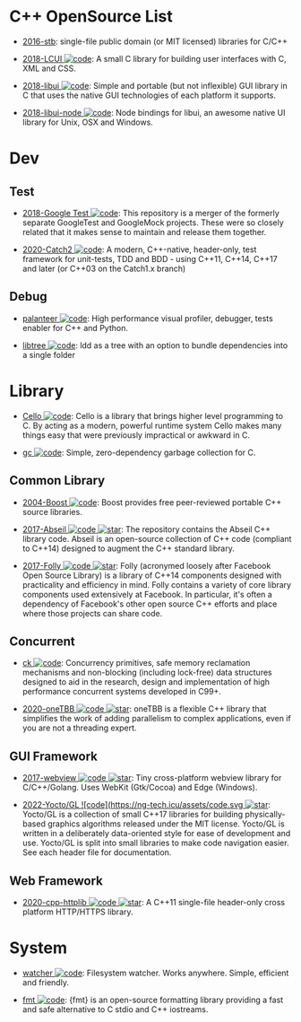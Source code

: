 # C++ OpenSource List

- [2016-stb](https://github.com/nothings/stb): single-file public domain (or MIT licensed) libraries for C/C++

- [2018-LCUI ![code](https://ng-tech.icu/assets/code.svg)](https://github.com/lc-soft/LCUI): A small C library for building user interfaces with C, XML and CSS.

- [2018-libui ![code](https://ng-tech.icu/assets/code.svg)](https://github.com/andlabs/libui): Simple and portable (but not inflexible) GUI library in C that uses the native GUI technologies of each platform it supports.

- [2018-libui-node ![code](https://ng-tech.icu/assets/code.svg)](https://github.com/parro-it/libui-node): Node bindings for libui, an awesome native UI library for Unix, OSX and Windows.

# Dev

## Test

- [2018-Google Test ![code](https://ng-tech.icu/assets/code.svg)](https://github.com/google/googletest): This repository is a merger of the formerly separate GoogleTest and GoogleMock projects. These were so closely related that it makes sense to maintain and release them together.

- [2020-Catch2 ![code](https://ng-tech.icu/assets/code.svg)](https://github.com/catchorg/Catch2): A modern, C++-native, header-only, test framework for unit-tests, TDD and BDD - using C++11, C++14, C++17 and later (or C++03 on the Catch1.x branch)

## Debug

- [palanteer ![code](https://ng-tech.icu/assets/code.svg)](https://github.com/dfeneyrou/palanteer): High performance visual profiler, debugger, tests enabler for C++ and Python.

- [libtree ![code](https://ng-tech.icu/assets/code.svg)](https://github.com/haampie/libtree): ldd as a tree with an option to bundle dependencies into a single folder

# Library

- [Cello ![code](https://ng-tech.icu/assets/code.svg)](http://libcello.org/): Cello is a library that brings higher level programming to C. By acting as a modern, powerful runtime system Cello makes many things easy that were previously impractical or awkward in C.

- [gc ![code](https://ng-tech.icu/assets/code.svg)](https://github.com/mkirchner/gc): Simple, zero-dependency garbage collection for C.

## Common Library

- [2004-Boost ![code](https://ng-tech.icu/assets/code.svg)](https://www.boost.org/): Boost provides free peer-reviewed portable C++ source libraries.

- [2017-Abseil ![code](https://ng-tech.icu/assets/code.svg) ![star](https://img.shields.io/github/stars/abseil/abseil-cpp)](https://github.com/abseil/abseil-cpp#quickstart): The repository contains the Abseil C++ library code. Abseil is an open-source collection of C++ code (compliant to C++14) designed to augment the C++ standard library.

- [2017-Folly ![code](https://ng-tech.icu/assets/code.svg) ![star](https://img.shields.io/github/stars/facebook/folly)](https://github.com/facebook/folly): Folly (acronymed loosely after Facebook Open Source Library) is a library of C++14 components designed with practicality and efficiency in mind. Folly contains a variety of core library components used extensively at Facebook. In particular, it's often a dependency of Facebook's other open source C++ efforts and place where those projects can share code.

## Concurrent

- [ck ![code](https://ng-tech.icu/assets/code.svg)](https://github.com/concurrencykit/ck): Concurrency primitives, safe memory reclamation mechanisms and non-blocking (including lock-free) data structures designed to aid in the research, design and implementation of high performance concurrent systems developed in C99+.

- [2020-oneTBB ![code](https://ng-tech.icu/assets/code.svg) ![star](https://img.shields.io/github/stars/oneapi-src/oneTBB)](https://github.com/oneapi-src/oneTBB): oneTBB is a flexible C++ library that simplifies the work of adding parallelism to complex applications, even if you are not a threading expert.

## GUI Framework

- [2017-webview ![code](https://ng-tech.icu/assets/code.svg) ![star](https://img.shields.io/github/stars/webview/webview)](https://github.com/webview/webview): Tiny cross-platform webview library for C/C++/Golang. Uses WebKit (Gtk/Cocoa) and Edge (Windows).

- [2022-Yocto/GL ![code](https://ng-tech.icu/assets/code.svg ![star](https://img.shields.io/github/stars/xelatihy/yocto-gl)](https://github.com/xelatihy/yocto-gl): Yocto/GL is a collection of small C++17 libraries for building physically-based graphics algorithms released under the MIT license. Yocto/GL is written in a deliberately data-oriented style for ease of development and use. Yocto/GL is split into small libraries to make code navigation easier. See each header file for documentation.

## Web Framework

- [2020-cpp-httplib ![code](https://ng-tech.icu/assets/code.svg) ![star](https://img.shields.io/github/stars/yhirose/cpp-httplib)](https://github.com/yhirose/cpp-httplib): A C++11 single-file header-only cross platform HTTP/HTTPS library.

# System

- [watcher ![code](https://ng-tech.icu/assets/code.svg)](https://github.com/e-dant/watcher): Filesystem watcher. Works anywhere. Simple, efficient and friendly.

- [fmt ![code](https://ng-tech.icu/assets/code.svg)](https://github.com/fmtlib/fmt): {fmt} is an open-source formatting library providing a fast and safe alternative to C stdio and C++ iostreams.
